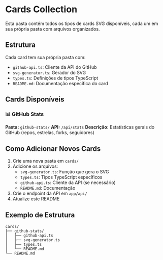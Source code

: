 # Cards Collection

Esta pasta contém todos os tipos de cards SVG disponíveis, cada um em sua própria pasta com arquivos organizados.

## Estrutura

Cada card tem sua própria pasta com:

- `github-api.ts`: Cliente da API do GitHub
- `svg-generator.ts`: Gerador do SVG
- `types.ts`: Definições de tipos TypeScript
- `README.md`: Documentação específica do card

## Cards Disponíveis

### 📊 GitHub Stats

**Pasta:** `github-stats/`
**API:** `/api/stats`
**Descrição:** Estatísticas gerais do GitHub (repos, estrelas, forks, seguidores)

## Como Adicionar Novos Cards

1. Crie uma nova pasta em `cards/`
2. Adicione os arquivos:
   - `svg-generator.ts`: Função que gera o SVG
   - `types.ts`: Tipos TypeScript específicos
   - `github-api.ts`: Cliente da API (se necessário)
   - `README.md`: Documentação
3. Crie o endpoint da API em `app/api/`
4. Atualize este README

## Exemplo de Estrutura

```
cards/
├── github-stats/
│   ├── github-api.ts
│   ├── svg-generator.ts
│   ├── types.ts
│   └── README.md
└── README.md
```
